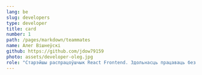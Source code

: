 ```yaml
---
lang: be
slug: developers
type: developer
title: card
number: 1
path: /pages/markdown/teammates
name: Алег Вішнеўскі
github: https://github.com/jdow79159
photo: assets/developer-oleg.jpg
role: "Старэйшы распрацоўшчык React Frontend. Здольнасць працаваць без нагляду, разумець патрэбы бізнесу і вырабляць высокі каштоўны і надзейны код. Пацверджаны вопыт распрацоўкі вэб-прыкладанняў з выкарыстаннем JavaScript (ES6 +), вэб-API (DOM, Ajax, Event і г.д.), React / Redux. Пашыраны веды HTML5, CSS3, CSS метадалогіі (напрыклад, BEM), утыліты SCSS"
---
```

